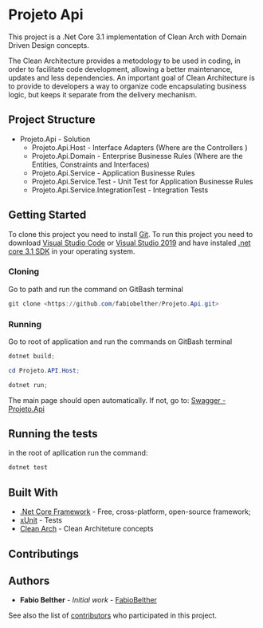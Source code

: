 # Projeto Api

This project is a .Net Core 3.1 implementation of Clean Arch with Domain Driven Design concepts.

The Clean Architecture provides a metodology to be used in coding, in order to facilitate code development, allowing a better maintenance, updates and less dependencies.
An important goal of Clean Architecture is to provide to developers a way to organize code encapsulating business logic, but keeps it separate from the delivery mechanism.  

## Project Structure

- Projeto.Api				- Solution 
  - Projeto.Api.Host			- Interface Adapters (Where are the Controllers )
  - Projeto.Api.Domain			- Enterprise Businesse Rules (Where are the Entities, Constraints and Interfaces)
  - Projeto.Api.Service			- Application Businesse Rules
  - Projeto.Api.Service.Test		- Unit Test for Application Businesse Rules
  - Projeto.Api.Service.IntegrationTest	- Integration Tests

## Getting Started

To clone this project you need to install [Git](https://git-scm.com).
To run this project you need to download [Visual Studio Code](https://code.visualstudio.com) or [Visual Studio 2019](https://visualstudio.microsoft.com/) and have instaled [.net core 3.1 SDK](https://dotnet.microsoft.com/download/dotnet-core) in your operating system.

### Cloning

Go to path and run the command on GitBash terminal

```powershell
git clone <https://github.com/fabiobelther/Projeto.Api.git>
```

### Running

Go to root of application and run the commands on GitBash terminal

```powershell
dotnet build;
```

```powershell
cd Projeto.API.Host; 
```

```powershell
dotnet run;
```

The main page should open automatically. If not, go to:
[Swagger - Projeto.Api](https://localhost:5001/swagger/index.html)


## Running the tests

in the root of apllication run the command:

```powershell
dotnet test
```

## Built With

* [.Net Core Framework](https://dotnet.microsoft.com/download/dotnet-core) - Free, cross-platform, open-source framework;
* [xUnit](https://xunit.net) - Tests
* [Clean Arch](https://blog.cleancoder.com/uncle-bob/2012/08/13/the-clean-architecture.html) - Clean Architeture concepts

## Contributings

## Authors

* **Fabio Belther** - *Initial work* - [FabioBelther](https://github.com/fabiobelther/)

See also the list of [contributors](https://github.com/fabiobelther/Projeto.Api/contributors) who participated in this project.

